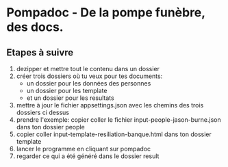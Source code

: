 # Pompadoc - De la pompe funèbre, des docs.  

## Etapes à suivre
1. dezipper et mettre tout le contenu dans un dossier
2. créer trois dossiers où tu veux pour tes documents: 
   * un dossier pour les données des personnes 
   * un dossier pour les template 
   * et un dossier pour les resultats
3. mettre à jour le fichier appsettings.json avec les chemins des trois dossiers ci dessus
4. prendre l'exemple: copier coller le fichier input-people-jason-burne.json dans ton dossier people
5. copier coller input-template-resiliation-banque.html dans ton dossier template
6. lancer le programme en cliquant sur pompadoc
7. regarder ce qui a été généré dans le dossier result